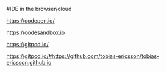 #IDE in the browser/cloud

https://codepen.io/

https://codesandbox.io

https://gitpod.io/

https://gitpod.io/#https://github.com/tobias-ericsson/tobias-ericsson.github.io

